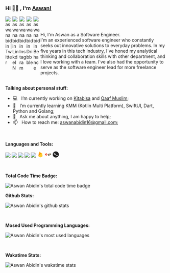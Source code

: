 ### Hi 👋🏽 , I'm [Aswan!](https://github.com/aswanabidin) 

<a href="https://twitter.com/aswanabidin">
  <img align="left" alt="aswanabidin | Twitter" width="22px" src="https://cdn.jsdelivr.net/npm/simple-icons@v3/icons/twitter.svg" />
</a>
<a href="https://www.linkedin.com/in/aswanabidin/">
  <img align="left" alt="aswanabidin LinkdeIN" width="22px" src="https://cdn.jsdelivr.net/npm/simple-icons@v3/icons/linkedin.svg" />
</a>
<a href="https://www.instagram.com/aswanabdn/">
  <img align="left" alt="aswanabidin Instagram" width="22px" src="https://cdn.jsdelivr.net/npm/simple-icons@v3/icons/instagram.svg" />
</a>
<a href="https://dribbble.com/aswanabidin">
  <img align="left" alt="aswanabidin Dribbble" width="22px" src="https://cdn.jsdelivr.net/npm/simple-icons@3.13.0/icons/dribbble.svg" />
</a>
<a href="https://www.behance.net/aswanabidin">
  <img align="left" alt="aswanabidin Behance" width="22px" src="https://cdn.jsdelivr.net/npm/simple-icons@3.13.0/icons/behance.svg" />
</a>
<br/>
<br/>

Hi, I'm Aswan as a Software Engineer.
<br/>
I'm an experienced software engineer who constantly seeks out innovative solutions to everyday problems. In my five years in this tech industry, I've honed my analytical thinking and collaboration skills with other department, and I love working with a team. I've also had the opportunity to serve as the software engineer lead for more freelance projects.
<br/>
<br/>
  
**Talking about personal stuff:**

- 💻 &nbsp; I’m currently working on [Kitabisa](https://kitabisa.com/) and [Qaaf Muslim](https://qaafmuslim.com);
- 🌱 &nbsp; I’m currently learning KMM (Kotlin Multi Platform), SwiftUI, Dart, Python and Golang; 
- 💬 &nbsp; Ask me about anything, I am happy to help;
- 📫 &nbsp; How to reach me: aswanabidin16@gmail.com;

<br/>

**Languages and Tools:**  

<code><img height="20" src="https://upload.wikimedia.org/wikipedia/commons/thumb/7/74/Kotlin-logo.svg/1024px-Kotlin-logo.svg.png"></code>
<code><img height="20" src="https://1000logos.net/wp-content/uploads/2020/09/Java-Logo.png"></code>
<code><img height="20" src="https://www.kindpng.com/picc/m/355-3557482_flutter-logo-png-transparent-png.png"></code>
<code><img height="20" src="https://upload.wikimedia.org/wikipedia/commons/thumb/7/7e/Dart-logo.png/768px-Dart-logo.png"></code>
<code><img height="20" src="https://ih0.redbubble.net/image.415946483.7473/flat,1000x1000,075,f.u1.jpg"></code>
<code><img height="20" src="https://raw.githubusercontent.com/github/explore/80688e429a7d4ef2fca1e82350fe8e3517d3494d/topics/firebase/firebase.png"></code>
<code><img height="20" src="https://raw.githubusercontent.com/github/explore/80688e429a7d4ef2fca1e82350fe8e3517d3494d/topics/git/git.png"></code>
<code><img height="20" src="https://raw.githubusercontent.com/github/explore/80688e429a7d4ef2fca1e82350fe8e3517d3494d/topics/terminal/terminal.png"></code>

<br/>

**Total Code Time Badge:**

![Aswan Abidin's total code time badge](https://wakatime.com/badge/user/2cfd6f7d-ce59-4e65-a8ba-18c9e0eefe3f.svg)

**Github Stats:**

![Aswan Abidin's github stats](https://github-readme-stats.vercel.app/api?username=aswanabidin&show_icons=true&theme=dark)

<br/>

**Mosed Used Programming Languages:**

![Aswan Abidin's most used languages](https://github-readme-stats.vercel.app/api/top-langs/?username=aswanabidin&layout=compact&theme=radical)

<br/>

**Wakatime Stats:**

![Aswan Abidin's wakatime stats](https://github-readme-stats.vercel.app/api/wakatime?username=aswanabidin&theme=radical)

<!--START_SECTION:waka-->
<!--END_SECTION:waka-->
